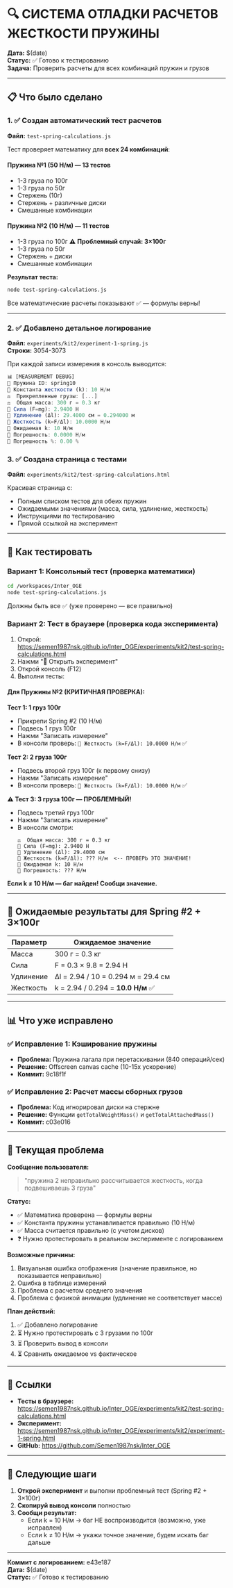 # 🔍 СИСТЕМА ОТЛАДКИ РАСЧЕТОВ ЖЕСТКОСТИ ПРУЖИНЫ

**Дата:** $(date)  
**Статус:** ✅ Готово к тестированию  
**Задача:** Проверить расчеты для всех комбинаций пружин и грузов

---

## 📋 Что было сделано

### 1. ✅ Создан автоматический тест расчетов

**Файл:** `test-spring-calculations.js`

Тест проверяет математику для **всех 24 комбинаций**:

#### Пружина №1 (50 Н/м) — 13 тестов
- 1-3 груза по 100г
- 1-3 груза по 50г  
- Стержень (10г)
- Стержень + различные диски
- Смешанные комбинации

#### Пружина №2 (10 Н/м) — 11 тестов
- 1-3 груза по 100г ⚠️ **Проблемный случай: 3×100г**
- 1-3 груза по 50г
- Стержень + диски
- Смешанные комбинации

**Результат теста:**
```bash
node test-spring-calculations.js
```

Все математические расчеты показывают ✅ — формулы верны!

---

### 2. ✅ Добавлено детальное логирование

**Файл:** `experiments/kit2/experiment-1-spring.js`  
**Строки:** 3054-3073

При каждой записи измерения в консоль выводится:

```javascript
📊 [MEASUREMENT DEBUG]
🔧 Пружина ID: spring10
🔧 Константа жесткости (k): 10 Н/м
⚖️  Прикрепленные грузы: [...]
⚖️  Общая масса: 300 г = 0.3 кг
💪 Сила (F=mg): 2.9400 Н
📏 Удлинение (Δl): 29.4000 см = 0.294000 м
🎯 Жесткость (k=F/Δl): 10.0000 Н/м
🎯 Ожидаемая k: 10 Н/м
🎯 Погрешность: 0.0000 Н/м
🎯 Погрешность %: 0.00 %
```

### 3. ✅ Создана страница с тестами

**Файл:** `experiments/kit2/test-spring-calculations.html`

Красивая страница с:
- Полным списком тестов для обеих пружин
- Ожидаемыми значениями (масса, сила, удлинение, жесткость)
- Инструкциями по тестированию
- Прямой ссылкой на эксперимент

---

## 🔬 Как тестировать

### Вариант 1: Консольный тест (проверка математики)

```bash
cd /workspaces/Inter_OGE
node test-spring-calculations.js
```

Должны быть все ✅ (уже проверено — все правильно)

### Вариант 2: Тест в браузере (проверка кода эксперимента)

1. Открой: https://semen1987nsk.github.io/Inter_OGE/experiments/kit2/test-spring-calculations.html
2. Нажми "🚀 Открыть эксперимент"
3. Открой консоль (F12)
4. Выполни тесты:

#### Для Пружины №2 (КРИТИЧНАЯ ПРОВЕРКА):

**Тест 1: 1 груз 100г**
- Прикрепи Spring #2 (10 Н/м)
- Подвесь 1 груз 100г
- Нажми "Записать измерение"
- В консоли проверь: `🎯 Жесткость (k=F/Δl): 10.0000 Н/м` ✅

**Тест 2: 2 груза 100г**
- Подвесь второй груз 100г (к первому снизу)
- Нажми "Записать измерение"
- В консоли проверь: `🎯 Жесткость (k=F/Δl): 10.0000 Н/м` ✅

**⚠️ Тест 3: 3 груза 100г — ПРОБЛЕМНЫЙ!**
- Подвесь третий груз 100г
- Нажми "Записать измерение"
- В консоли смотри:
  ```
  ⚖️  Общая масса: 300 г = 0.3 кг
  💪 Сила (F=mg): 2.9400 Н
  📏 Удлинение (Δl): 29.4000 см
  🎯 Жесткость (k=F/Δl): ??? Н/м  <-- ПРОВЕРЬ ЭТО ЗНАЧЕНИЕ!
  🎯 Ожидаемая k: 10 Н/м
  🎯 Погрешность: ??? Н/м
  ```

**Если k ≠ 10 Н/м — баг найден! Сообщи значение.**

---

## 🎯 Ожидаемые результаты для Spring #2 + 3×100г

| Параметр | Ожидаемое значение |
|----------|-------------------|
| Масса | 300 г = 0.3 кг |
| Сила | F = 0.3 × 9.8 = 2.94 Н |
| Удлинение | Δl = 2.94 / 10 = 0.294 м = 29.4 см |
| Жесткость | k = 2.94 / 0.294 = **10.0 Н/м** ✅ |

---

## 📊 Что уже исправлено

### ✅ Исправление 1: Кэширование пружины
- **Проблема:** Пружина лагала при перетаскивании (840 операций/сек)
- **Решение:** Offscreen canvas cache (10-15x ускорение)
- **Коммит:** 9c18f1f

### ✅ Исправление 2: Расчет массы сборных грузов
- **Проблема:** Код игнорировал диски на стержне
- **Решение:** Функции `getTotalWeightMass()` и `getTotalAttachedMass()`
- **Коммит:** c03e016

---

## 🐛 Текущая проблема

**Сообщение пользователя:**
> "пружина 2 неправильно рассчитывается жесткость, когда подвешиваешь 3 груза"

**Статус:**
- ✅ Математика проверена — формулы верны
- ✅ Константа пружины устанавливается правильно (10 Н/м)
- ✅ Масса считается правильно (с учетом дисков)
- ❓ Нужно протестировать в реальном эксперименте с логированием

**Возможные причины:**
1. Визуальная ошибка отображения (значение правильное, но показывается неправильно)
2. Ошибка в таблице измерений
3. Проблема с расчетом среднего значения
4. Проблема с физикой анимации (удлинение не соответствует массе)

**План действий:**
1. ✅ Добавлено логирование
2. ⏳ Нужно протестировать с 3 грузами по 100г
3. ⏳ Проверить вывод в консоли
4. ⏳ Сравнить ожидаемое vs фактическое

---

## 🔗 Ссылки

- **Тесты в браузере:** https://semen1987nsk.github.io/Inter_OGE/experiments/kit2/test-spring-calculations.html
- **Эксперимент:** https://semen1987nsk.github.io/Inter_OGE/experiments/kit2/experiment-1-spring.html
- **GitHub:** https://github.com/Semen1987nsk/Inter_OGE

---

## 📝 Следующие шаги

1. **Открой эксперимент** и выполни проблемный тест (Spring #2 + 3×100г)
2. **Скопируй вывод консоли** полностью
3. **Сообщи результат:**
   - Если k = 10 Н/м → баг НЕ воспроизводится (возможно, уже исправлен)
   - Если k ≠ 10 Н/м → укажи точное значение, будем искать баг дальше

---

**Коммит с логированием:** e43e187  
**Дата:** $(date)  
**Статус:** ✅ Готово к тестированию
